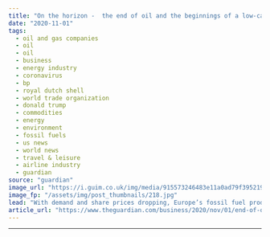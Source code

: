 ```yaml
---
title: "On the horizon -  the end of oil and the beginnings of a low-carbon planet"
date: "2020-11-01"
tags: 
  - oil and gas companies
  - oil
  - oil
  - business
  - energy industry
  - coronavirus
  - bp
  - royal dutch shell
  - world trade organization
  - donald trump
  - commodities
  - energy
  - environment
  - fossil fuels
  - us news
  - world news
  - travel & leisure
  - airline industry
  - guardian
source: "guardian"
image_url: "https://i.guim.co.uk/img/media/915573246483e11a0ad79f395219c49a647ccea0/0_258_5495_3297/master/5495.jpg?width=460&quality=85&auto=format&fit=max&s=2640e212a60caa7437cf8571d8ace570"
image_fp: "/assets/img/post_thumbnails/218.jpg"
lead: "With demand and share prices dropping, Europe’s fossil fuel producers recognise that peak oil is probably now behind themA year ago, only the most ardent climate optimists believed that the world’s appetite for oil might reach its peak in the next de..."
article_url: "https://www.theguardian.com/business/2020/nov/01/end-of-oil-and-beginnings-of-a-low-carbon-planet"
---
```


---
